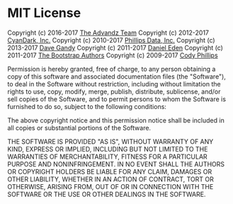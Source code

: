 # MIT License

Copyright (c) 2016-2017 [The Advandz Team](https://advandz.com/)
Copyright (c) 2012-2017 [CyanDark, Inc.](https://cyandark.com/opensource)
Copyright (c) 2010-2017 [Phillips Data, Inc.](https://github.com/phillipsdata)
Copyright (c) 2013-2017 [Dave Gandy](https://fontawesome.io/)
Copyright (c) 2011-2017 [Daniel Eden](https://daneden.me)
Copyright (c) 2011-2017 [The Bootstrap Authors](https://github.com/twbs/bootstrap/graphs/contributors)
Copyright (c) 2009-2017 [Cody Phillips](https://github.com/clphillips)

Permission is hereby granted, free of charge, to any person obtaining a copy
of this software and associated documentation files (the "Software"), to deal
in the Software without restriction, including without limitation the rights
to use, copy, modify, merge, publish, distribute, sublicense, and/or sell
copies of the Software, and to permit persons to whom the Software is
furnished to do so, subject to the following conditions:

The above copyright notice and this permission notice shall be included in all
copies or substantial portions of the Software.

THE SOFTWARE IS PROVIDED "AS IS", WITHOUT WARRANTY OF ANY KIND, EXPRESS OR
IMPLIED, INCLUDING BUT NOT LIMITED TO THE WARRANTIES OF MERCHANTABILITY,
FITNESS FOR A PARTICULAR PURPOSE AND NONINFRINGEMENT. IN NO EVENT SHALL THE
AUTHORS OR COPYRIGHT HOLDERS BE LIABLE FOR ANY CLAIM, DAMAGES OR OTHER
LIABILITY, WHETHER IN AN ACTION OF CONTRACT, TORT OR OTHERWISE, ARISING FROM,
OUT OF OR IN CONNECTION WITH THE SOFTWARE OR THE USE OR OTHER DEALINGS IN THE
SOFTWARE.
